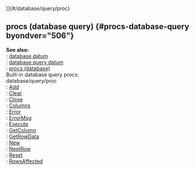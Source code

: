 []{#/database/query/proc}    
## procs (database query) {#procs-database-query byondver="506"}    
**See also:**    
:   [database datum](/ref/database)    
:   [database query datum](/ref/database/query)    
:   [procs (database)](/ref/database/proc)    
Built-in database query procs:    
database/query/proc    
:   [Add](/ref/database/query/proc/Add)    
:   [Clear](/ref/database/query/proc/Clear)    
:   [Close](/ref/database/query/proc/Close)    
:   [Columns](/ref/database/query/proc/Columns)    
:   [Error](/ref/database/query/proc/Error)    
:   [ErrorMsg](/ref/database/query/proc/ErrorMsg)    
:   [Execute](/ref/database/query/proc/Execute)    
:   [GetColumn](/ref/database/query/proc/GetColumn)    
:   [GetRowData](/ref/database/query/proc/GetRowData)    
:   [New](/ref/database/query/proc/New)    
:   [NextRow](/ref/database/query/proc/NextRow)    
:   [Reset](/ref/database/query/proc/Reset)    
:   [RowsAffected](/ref/database/query/proc/RowsAffected)  